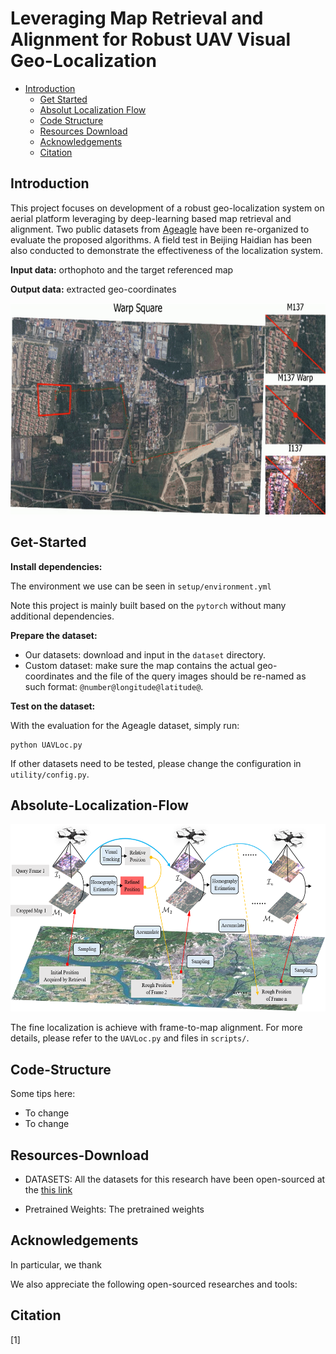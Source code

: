 # Leveraging Map Retrieval and Alignment for Robust UAV Visual Geo-Localization

* [Introduction](##Introduction)
  * [Get Started](##Get-Started)
  * [Absolut Localization Flow](##Absolut-Localization-Flow)
  * [Code Structure](##Code-Structure)
  * [Resources Download](##Resources-Download)
  * [Acknowledgements](##Acknowledgements)
  * [Citation](##Citation)

## Introduction

This project focuses on development of a robust geo-localization system on aerial platform leveraging by deep-learning based map retrieval and alignment. 
Two public datasets from [Ageagle](https://ageagle.com/resources/?filter_by=data-set) have been re-organized  to evaluate the proposed algorithms.
A field test in Beijing Haidian has been also conducted to demonstrate the effectiveness of the localization system.	

**Input data:** orthophoto and the target referenced map

**Output data:** extracted geo-coordinates

<p align="center">
  <img width="600" height="338" src="asset/flight_example_in_field_test.gif">
</p>


## Get-Started

**Install dependencies:**

The environment we use can be seen in `setup/environment.yml`

Note this project is mainly built based on the `pytorch` without many additional dependencies.

**Prepare the dataset:**	

* Our datasets: download and input in the `dataset` directory.
* Custom dataset: make sure the map contains the actual geo-coordinates and the file of the query images should be re-named as such format: `@number@longitude@latitude@`.

**Test on the dataset:**

With the evaluation for the Ageagle dataset, simply run:

```
python UAVLoc.py
```

If other datasets need to be tested, please change the configuration in `utility/config.py`.

## Absolute-Localization-Flow

<p align="center">
  <img width="600" height="300" src="asset/architecture_for_loc.png">
</p>

The fine localization is achieve with frame-to-map alignment. For more details, please refer to the `UAVLoc.py` and files in `scripts/`.

## Code-Structure

Some tips here:

* To change 
* To change

## Resources-Download

* DATASETS: All the datasets for this research have been open-sourced at the [this link](https://cloud.tsinghua.edu.cn/d/149b03e8c78948e5b8bb/)

* Pretrained Weights: The pretrained weights

## Acknowledgements

In particular, we thank 

We also appreciate the following open-sourced researches and tools:

## Citation

[1] 
